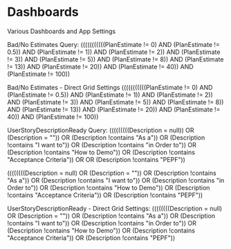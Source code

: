 Dashboards
==========

Various Dashboards and App Settings

Bad/No Estimates Query:
(((((((((((PlanEstimate != 0) 
AND (PlanEstimate != 0.5)) 
AND (PlanEstimate != 1)) 
AND (PlanEstimate != 2)) 
AND (PlanEstimate != 3)) 
AND (PlanEstimate != 5)) 
AND (PlanEstimate != 8)) 
AND (PlanEstimate != 13)) 
AND (PlanEstimate != 20)) 
AND (PlanEstimate != 40)) 
AND (PlanEstimate != 100))

Bad/No Estimates - Direct Grid Settings
(((((((((((PlanEstimate != 0) AND (PlanEstimate != 0.5)) AND (PlanEstimate != 1)) AND (PlanEstimate != 2)) AND (PlanEstimate != 3)) AND (PlanEstimate != 5)) AND (PlanEstimate != 8)) AND (PlanEstimate != 13)) AND (PlanEstimate != 20)) AND (PlanEstimate != 40)) AND (PlanEstimate != 100))

UserStoryDescriptionReady Query:
(((((((((Description = null)) 
OR (Description = "")) 
OR (Description !contains "As a")) 
OR (Description !contains "I want to")) 
OR (Description !contains "in Order to")) 
OR (Description !contains "How to Demo")) 
OR (Description !contains "Acceptance Criteria"))
OR  OR (Description !contains "PEPF"))

((((((((Description = null) 
OR (Description = "")) 
OR (Description !contains "As a")) 
OR (Description !contains "I want to")) 
OR (Description !contains "in Order to")) 
OR (Description !contains "How to Demo")) 
OR (Description !contains "Acceptance Criteria")) 
OR (Description !contains "PEPF"))


UserStoryDescriptionReady - Direct Grid Settings:
((((((((Description = null) OR (Description = "")) OR (Description !contains "As a")) OR (Description !contains "I want to")) OR (Description !contains "in Order to")) OR (Description !contains "How to Demo")) OR (Description !contains "Acceptance Criteria")) OR (Description !contains "PEPF"))
